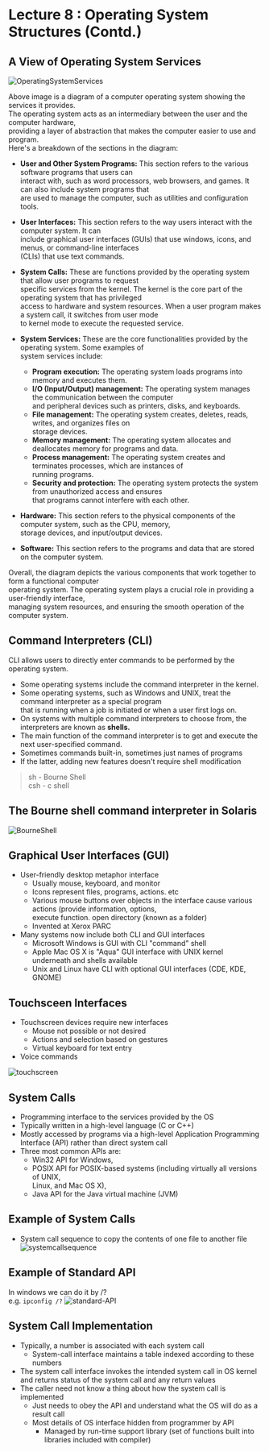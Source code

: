 # Lecture 8 : Operating System Structures (Contd.)

## A View of Operating System Services

![OperatingSystemServices](image-16.png)

Above image is a diagram of a computer operating system showing the services it provides.   
The operating system acts as an intermediary between the user and the computer hardware,   
providing a layer of abstraction that makes the computer easier to use and program.   
Here's a breakdown of the sections in the diagram:

* **User and Other System Programs:** This section refers to the various software programs that users can   
interact with, such as word processors, web browsers, and games. It can also include system programs that   
are used to manage the computer, such as utilities and configuration tools.

* **User Interfaces:** This section refers to the way users interact with the computer system. It can   
include graphical user interfaces (GUIs) that use windows, icons, and menus, or command-line interfaces   
(CLIs) that use text commands.

* **System Calls:**  These are functions provided by the operating system that allow user programs to request   
specific services from the kernel.  The kernel is the core part of the operating system that has privileged   
access to hardware and system resources.  When a user program makes a system call, it switches from user mode   
to kernel mode to execute the requested service.

* **System Services:** These are the core functionalities provided by the operating system. Some examples of   
system services include:

    * **Program execution:** The operating system loads programs into memory and executes them.
    * **I/O (Input/Output) management:** The operating system manages the communication between the computer   
    and peripheral devices such as printers, disks, and keyboards.
    * **File management:** The operating system creates, deletes, reads, writes, and organizes files on   
    storage devices.
    * **Memory management:** The operating system allocates and deallocates memory for programs and data.
    * **Process management:** The operating system creates and terminates processes, which are instances of   
    running programs.
    * **Security and protection:** The operating system protects the system from unauthorized access and ensures   
    that programs cannot interfere with each other.

* **Hardware:** This section refers to the physical components of the computer system, such as the CPU, memory,   
storage devices, and input/output devices.

* **Software:** This section refers to the programs and data that are stored on the computer system.

Overall, the diagram depicts the various components that work together to form a functional computer   
operating system. The operating system plays a crucial role in providing a user-friendly interface,   
managing system resources, and ensuring the smooth operation of the computer system.

## Command Interpreters (CLI)
CLI allows users to directly enter commands to be performed by the operating system.  
* Some operating systems include the command interpreter in the kernel.
* Some operating systems, such as Windows and UNIX, treat the command interpreter as a special program   
that is running when a job is initiated or when a user first logs on.
* On systems with multiple command interpreters to choose from, the interpreters are known as **shells.**
* The main function of the command interpreter is to get and execute the next user-specified command.
* Sometimes commands built-in, sometimes just names of programs
* If the latter, adding new features doesn't require shell modification

>  sh - Bourne Shell  
csh - c shell

## The Bourne shell command interpreter in Solaris
![BourneShell](image-17.png)

## Graphical User Interfaces (GUI)
* User-friendly desktop metaphor interface
    * Usually mouse, keyboard, and monitor
    * Icons represent files, programs, actions. etc
    * Various mouse buttons over objects in the interface cause various actions (provide information, options,   
    execute function. open directory (known as a folder)
    * Invented at Xerox PARC
* Many systems now include both CLI and GUI interfaces
    * Microsoft Windows is GUI with CLI "command" shell
    * Apple Mac OS X is "Aqua" GUI interface with UNIX kernel underneath and  shells available
    * Unix and Linux have CLI with optional GUI interfaces (CDE, KDE, GNOME)

## Touchsceen Interfaces
* Touchscreen devices require new interfaces
    * Mouse not possible or not desired
    * Actions and selection based on gestures
    * Virtual keyboard for text entry
* Voice commands

![touchscreen](image-18.png)

## System Calls
* Programming interface to the services provided by the OS
* Typically written in a high-level language (C or C++)
* Mostly accessed by programs via a high-level Application
Programming Interface (API) rather than direct system call
* Three most common APIs are:
    * Win32 API for Windows,
    * POSIX API for POSIX-based systems (including virtually all versions of UNIX,   
    Linux, and Mac OS X),
    * Java API for the Java virtual machine (JVM)

## Example of System Calls
* System call sequence to copy the contents of one file to another file
![systemcallsequence](image-19.png)

## Example of Standard API
In windows we can do it by /?   
e.g. `ipconfig /?`
![standard-API](image-20.png)

## System Call Implementation
* Typically, a number is associated with each system call
    * System-call interface maintains a table indexed according to these numbers
* The system call interface invokes the intended system call in OS kernel and returns
status of the system call and any return values
* The caller need not know a thing about how the system call is implemented
    * Just needs to obey the API and understand what the OS will do as a result call
    * Most details of OS interface hidden from programmer by API
        * Managed by run-time support library (set of functions built into libraries
included with compiler)
